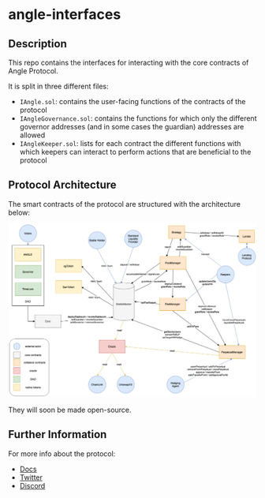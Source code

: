 # angle-interfaces

## Description

This repo contains the interfaces for interacting with the core contracts of Angle Protocol.

It is split in three different files:

- `IAngle.sol`: contains the user-facing functions of the contracts of the protocol
- `IAngleGovernance.sol`: contains the functions for which only the different governor addresses (and in some cases the guardian) addresses are allowed
- `IAngleKeeper.sol`: lists for each contract the different functions with which keepers can interact to perform actions that are beneficial to the protocol

## Protocol Architecture

The smart contracts of the protocol are structured with the architecture below:

![Angle Protocol Smart Contract Architecture](./AngleArchitectureSchema.png)

They will soon be made open-source.

## Further Information

For more info about the protocol:

* [Docs](https://docs.angle.money)
* [Twitter](https://twitter.com/AngleProtocol)
* [Discord](https://discord.gg/9EKFec2MBm)


